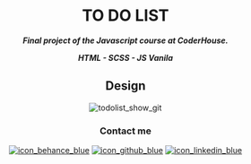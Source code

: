 <div align='center'>
<h1>TO DO LIST</h1>
<p><i><b>Final project of the Javascript course at CoderHouse.</b></i></p>
<p><i><b>HTML - SCSS - JS Vanila</b></i></p>
  
<h2>Design</h2>

![todolist_show_git](https://user-images.githubusercontent.com/41525219/138459793-1d12d720-ed6d-4020-b609-26850f2fcb08.png)

<h3>Contact me</h3>

[![icon_behance_blue](https://user-images.githubusercontent.com/41525219/138456248-b19abbf2-a618-4506-bd0c-4915ac706cc3.png)][1]
[![icon_github_blue](https://user-images.githubusercontent.com/41525219/138456252-fe8b248e-414b-400a-a50f-5591f28c6900.png)][2]
[![icon_linkedin_blue](https://user-images.githubusercontent.com/41525219/138456254-f51e84ef-2ef8-4a5e-b8e9-1693559177c5.png)][3]
</div>

[1]: https://www.behance.net/nicoprtenjaca
[2]: https://github.com/nicoprten
[3]: https://www.linkedin.com/in/nicoprten/
